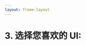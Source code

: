 ```yaml
---
layout: frame-layout
---
```


# 3. 选择您喜欢的 UI:

<RadioGroup>

<RadioCard href="/zh/guide/solid/vite.html#blank" label="Blank" icon="https://cdn.svgporn.com/logos/css-3.svg" />

</RadioGroup>